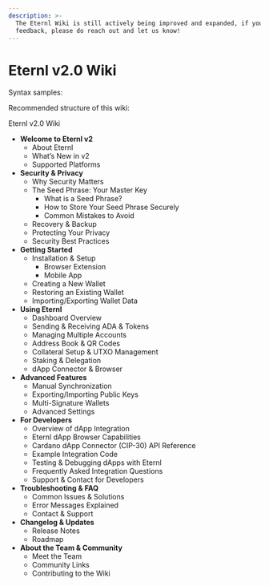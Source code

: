 ```yaml
---
description: >-
  The Eternl Wiki is still actively being improved and expanded, if you have any
  feedback, please do reach out and let us know!
---
```


# Eternl v2.0 Wiki



Syntax samples:





Recommended structure of this wiki:









Eternl v2.0 Wiki

* **Welcome to Eternl v2**
  * About Eternl
  * What’s New in v2
  * Supported Platforms
* **Security & Privacy**
  * Why Security Matters
  * The Seed Phrase: Your Master Key
    * What is a Seed Phrase?
    * How to Store Your Seed Phrase Securely
    * Common Mistakes to Avoid
  * Recovery & Backup
  * Protecting Your Privacy
  * Security Best Practices
* **Getting Started**
  * Installation & Setup
    * Browser Extension
    * Mobile App
  * Creating a New Wallet
  * Restoring an Existing Wallet
  * Importing/Exporting Wallet Data
* **Using Eternl**
  * Dashboard Overview
  * Sending & Receiving ADA & Tokens
  * Managing Multiple Accounts
  * Address Book & QR Codes
  * Collateral Setup & UTXO Management
  * Staking & Delegation
  * dApp Connector & Browser
* **Advanced Features**
  * Manual Synchronization
  * Exporting/Importing Public Keys
  * Multi-Signature Wallets
  * Advanced Settings
* **For Developers**
  * Overview of dApp Integration
  * Eternl dApp Browser Capabilities
  * Cardano dApp Connector (CIP-30) API Reference
  * Example Integration Code
  * Testing & Debugging dApps with Eternl
  * Frequently Asked Integration Questions
  * Support & Contact for Developers
* **Troubleshooting & FAQ**
  * Common Issues & Solutions
  * Error Messages Explained
  * Contact & Support
* **Changelog & Updates**
  * Release Notes
  * Roadmap
* **About the Team & Community**
  * Meet the Team
  * Community Links
  * Contributing to the Wiki

